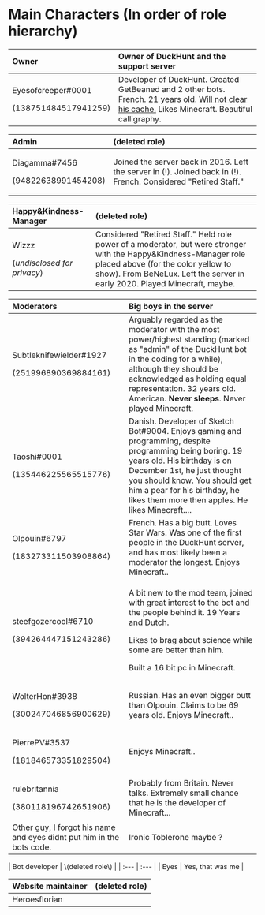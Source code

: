 # Main Characters \(In order of role hierarchy\)

<table>
  <thead>
    <tr>
      <th style="text-align:left">Owner</th>
      <th style="text-align:left">Owner of DuckHunt and the support server</th>
    </tr>
  </thead>
  <tbody>
    <tr>
      <td style="text-align:left">
        <p>Eyesofcreeper#0001</p>
        <p>(138751484517941259)</p>
      </td>
      <td style="text-align:left">Developer of DuckHunt. Created GetBeaned and 2 other bots. French. 21
        years old. <a href="server-events/clear-your-cache-awareness.md">Will not clear his cache.</a> Likes
        Minecraft. Beautiful calligraphy.</td>
    </tr>
  </tbody>
</table><table>
  <thead>
    <tr>
      <th style="text-align:left">Admin</th>
      <th style="text-align:left">(deleted role)</th>
    </tr>
  </thead>
  <tbody>
    <tr>
      <td style="text-align:left">
        <p>Diagamma#7456</p>
        <p>(94822638991454208)</p>
      </td>
      <td style="text-align:left">Joined the server back in 2016. Left the server in (!). Joined back in
        (!). French. Considered &quot;Retired Staff.&quot;</td>
    </tr>
  </tbody>
</table><table>
  <thead>
    <tr>
      <th style="text-align:left">Happy&amp;Kindness-Manager</th>
      <th style="text-align:left">(deleted role)</th>
    </tr>
  </thead>
  <tbody>
    <tr>
      <td style="text-align:left">
        <p>Wizzz</p>
        <p>(<em>undisclosed for privacy</em>)</p>
      </td>
      <td style="text-align:left">Considered &quot;Retired Staff.&quot; Held role power of a moderator,
        but were stronger with the Happy&amp;Kindness-Manager role placed above
        (for the color yellow to show). From BeNeLux. Left the server in early
        2020. Played Minecraft, maybe.</td>
    </tr>
  </tbody>
</table><table>
  <thead>
    <tr>
      <th style="text-align:left">Moderators</th>
      <th style="text-align:left">Big boys in the server</th>
    </tr>
  </thead>
  <tbody>
    <tr>
      <td style="text-align:left">
        <p>Subtleknifewielder#1927</p>
        <p>(251996890369884161)</p>
      </td>
      <td style="text-align:left">Arguably regarded as the moderator with the most power/highest standing
        (marked as &quot;admin&quot; of the DuckHunt bot in the coding for a while),
        although they should be acknowledged as holding equal representation. 32
        years old. American. <b>Never sleeps</b>. Never played Minecraft.</td>
    </tr>
    <tr>
      <td style="text-align:left">
        <p>Taoshi#0001</p>
        <p>(135446225565515776)</p>
      </td>
      <td style="text-align:left">Danish. Developer of Sketch Bot#9004. Enjoys gaming and programming, despite
        programming being boring. 19 years old. His birthday is on December 1st,
        he just thought you should know. You should get him a pear for his birthday,
        he likes them more then apples. He likes Minecraft....</td>
    </tr>
    <tr>
      <td style="text-align:left">
        <p>Olpouin#6797</p>
        <p>(183273311503908864)</p>
      </td>
      <td style="text-align:left">French. Has a big butt. Loves Star Wars. Was one of the first people in
        the DuckHunt server, and has most likely been a moderator the longest.
        Enjoys Minecraft..</td>
    </tr>
    <tr>
      <td style="text-align:left">
        <p>steefgozercool#6710</p>
        <p>(394264447151243286)</p>
      </td>
      <td style="text-align:left">
        <p>A bit new to the mod team, joined with great interest to the bot and the
          people behind it. 19 Years and Dutch.</p>
        <p>Likes to brag about science while some are better than him.</p>
        <p>Built a 16 bit pc in Minecraft.</p>
      </td>
    </tr>
    <tr>
      <td style="text-align:left">
        <p>WolterHon#3938</p>
        <p>(300247046856900629)</p>
      </td>
      <td style="text-align:left">Russian. Has an even bigger butt than Olpouin. Claims to be 69 years old.
        Enjoys Minecraft..</td>
    </tr>
    <tr>
      <td style="text-align:left">
        <p>PierrePV#3537</p>
        <p>(181846573351829504)</p>
      </td>
      <td style="text-align:left">Enjoys Minecraft..</td>
    </tr>
    <tr>
      <td style="text-align:left">
        <p>rulebritannia</p>
        <p>(380118196742651906)</p>
      </td>
      <td style="text-align:left">Probably from Britain. Never talks. Extremely small chance that he is
        the developer of Minecraft...</td>
    </tr>
    <tr>
      <td style="text-align:left">Other guy, I forgot his name and eyes didnt put him in the bots code.</td>
      <td
      style="text-align:left">Ironic Toblerone maybe ?</td>
    </tr>
  </tbody>
</table>| Bot developer | \(deleted role\) |
| :--- | :--- |
| Eyes | Yes, that was me |

| Website maintainer | \(deleted role\) |
| :--- | :--- |
| Heroesflorian |  |

